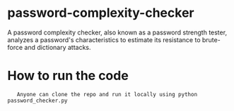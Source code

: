 # password-complexity-checker
A password complexity checker, also known as a password strength tester, analyzes a password's characteristics to estimate its resistance to brute-force and dictionary attacks.
# How to run the code
       Anyone can clone the repo and run it locally using python password_checker.py
